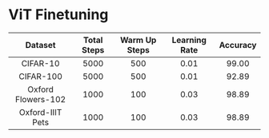 # ViT Finetuning


| Dataset            | Total Steps | Warm Up Steps | Learning Rate | Accuracy | 
|:------------------:|:-----------:|:-------------:|:-------------:|:--------:|
| CIFAR-10           | 5000        | 500           | 0.01          | 99.00    |
| CIFAR-100          | 5000        | 500           | 0.01          | 92.89    |
| Oxford Flowers-102 | 1000        | 100           | 0.03          | 98.89    |
| Oxford-IIIT Pets   | 1000        | 100           | 0.03          | 98.89    |

